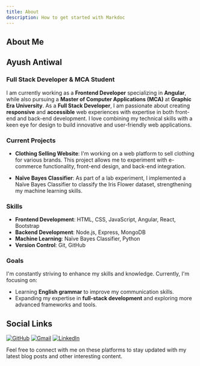```yaml
---
title: About
description: How to get started with Markdoc
---
```


## About Me

## Ayush Antiwal

### Full Stack Developer & MCA Student

I am currently working as a **Frontend Developer** specializing in **Angular**, while also pursuing a **Master of Computer Applications (MCA)** at **Graphic Era University**. As a **Full Stack Developer**, I am passionate about creating **responsive** and **accessible** web experiences with expertise in both front-end and back-end development. I love combining my technical skills with a keen eye for design to build innovative and user-friendly web applications.

### Current Projects
- **Clothing Selling Website**: I'm working on a web platform to sell clothing for various brands. This project allows me to experiment with e-commerce functionality, front-end design, and back-end integration.
  
- **Naïve Bayes Classifier**: As part of a lab experiment, I implemented a Naïve Bayes Classifier to classify the Iris Flower dataset, strengthening my machine learning skills.

### Skills
- **Frontend Development**: HTML, CSS, JavaScript, Angular, React, Bootstrap
- **Backend Development**: Node.js, Express, MongoDB
- **Machine Learning**: Naïve Bayes Classifier, Python
- **Version Control**: Git, GitHub

### Goals
I'm constantly striving to enhance my skills and knowledge. Currently, I'm focusing on:
- Learning **English grammar** to improve my communication skills.
- Expanding my expertise in **full-stack development** and exploring more advanced frameworks and tools.

## Social Links

[![GitHub](https://img.shields.io/badge/github-%23121011.svg?style=for-the-badge&logo=github&logoColor=white)](https://github.com/AyushAntwal)
[![Gmail](https://img.shields.io/badge/Gmail-D14836?style=for-the-badge&logo=gmail&logoColor=white)](mailto:ayuhsantiwal08@gamil.com)
[![LinkedIn](https://img.shields.io/badge/linkedin-%230077B5.svg?style=for-the-badge&logo=linkedin&logoColor=white)](https://www.linkedin.com/in/ayush-antiwal-dev)

Feel free to connect with me on these platforms to stay updated with my latest blog posts and other interesting content.
